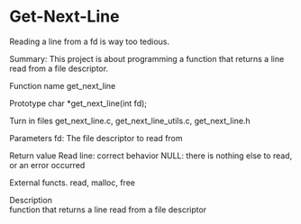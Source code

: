# Get-Next-Line
Reading a line from a fd is way too tedious.

Summary:
This project is about programming a function that returns a line
read from a file descriptor.

Function name 
  get_next_line

Prototype 
  char *get_next_line(int fd);

Turn in files 
  get_next_line.c, get_next_line_utils.c, get_next_line.h

Parameters fd: 
  The file descriptor to read from

Return value Read line: 
  correct behavior
  NULL: there is nothing else to read, or an error occurred

External
  functs. read, malloc, free

Description  
  function that returns a line read from a file descriptor
